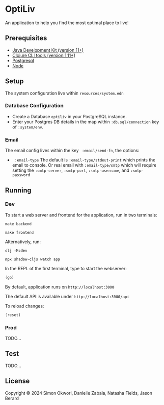 # OptiLiv

An application to help you find the most optimal place to live!
 
## Prerequisites

- [Java Development Kit (version 11+)](https://bell-sw.com/pages/downloads/)
- [Clojure CLI tools (version 1.11+)](https://clojure.org/guides/install_clojure)
- [Postgresql](https://www.postgresql.org/download)
- [Node](https://nodejs.org/en/download)

## Setup
The system configuration live within `resources/system.edn`

### Database Configuration
- Create a Database `optiliv` in your PostgreSQL instance.
- Enter your Postgres DB details in the map within `:db.sql/connection` key of `:system/env`.

### Email 
The email config lives within the key ` :email/send-fn`, the options:

- ` :email-type` The default is `:email-type/stdout-print` which prints the email to console. Or real email with
`:email-type/smtp` which will require setting the `:smtp-server`, `:smtp-port`, `:smtp-username`,
  and `:smtp-password`

## Running
### Dev
To start a web server and frontend for the application, run in two terminals:
```shell
make backend
```
```shell
make frontend
```
Alternatively, run:
```shell
clj -M:dev
```
```shell
npx shadow-cljs watch app
```

In the REPL of the first terminal, type to start the webserver:
```clojure
(go) 
```

By default, application runs on `http://localhost:3000`

The default API is available under `http://localhost:3000/api`

To reload changes:

```clojure
(reset)
```

### Prod
TODO...

## Test
TODO...

## License

Copyright © 2024 Simon Okwori, Danielle Zabala, Natasha Fields, Jason Berard
